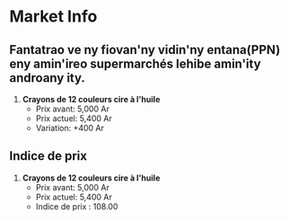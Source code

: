 # Market Info

## Fantatrao ve ny fiovan'ny vidin'ny entana(PPN) eny amin'ireo supermarchés lehibe amin'ity androany ity.

1. **Crayons de 12 couleurs cire à l'huile**
   - Prix avant: 5,000 Ar
   - Prix actuel: 5,400 Ar
   - Variation: +400 Ar



## Indice de prix

1. **Crayons de 12 couleurs cire à l'huile**
   - Prix avant: 5,000 Ar
   - Prix actuel: 5,400 Ar
   - Indice de prix : 108.00

